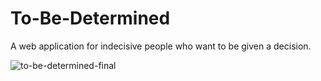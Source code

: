 # To-Be-Determined
A web application for indecisive people who want to be given a decision.

![to-be-determined-final](https://user-images.githubusercontent.com/16450416/33098207-6fb5c6e0-cec1-11e7-90ff-55170ab4c1a2.gif)
